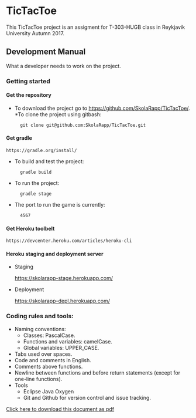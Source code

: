 # TicTacToe
This TicTacToe project is an assigment for T-303-HUGB class in Reykjavik University Autumn 2017.

## Development Manual
What a developer needs to work on the project.

### Getting started

#### Get the repository
	
* To download the project go to https://github.com/SkolaRapp/TicTacToe/.
	*To clone the project using gitbash: 

		git clone git@github.com:SkolaRapp/TicTacToe.git

#### Get gradle

	https://gradle.org/install/

* To build and test the project:

		gradle build

* To run the project:

		gradle stage

* The port to run the game is currently:

		4567

#### Get Heroku toolbelt

	https://devcenter.heroku.com/articles/heroku-cli

#### Heroku staging and deployment server

* Staging
	
	https://skolarapp-stage.herokuapp.com/

* Deployment

	https://skolarapp-depl.herokuapp.com/


### Coding rules and tools:
* Naming conventions:
	* Classes: PascalCase.
	* Functions and variables: camelCase.
	* Global variables: UPPER_CASE.
* Tabs used over spaces.
* Code and comments in English.
* Comments above functions.
* Newline between functions and before return statements (except for one-line functions).
* Tools
	* Eclipse Java Oxygen
	* Git and Github for version control and issue tracking.
	

	
[Click here to download this document as pdf](https://gitprint.com/SkolaRapp/TicTacToe/blob/develop/docs/devManual.md?download)